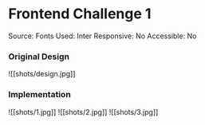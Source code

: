 # Frontend Challenge 1

Source:
Fonts Used: Inter
Responsive: No
Accessible: No

### Original Design

![[shots/design.jpg]]

### Implementation

![[shots/1.jpg]]
![[shots/2.jpg]]
![[shots/3.jpg]]
